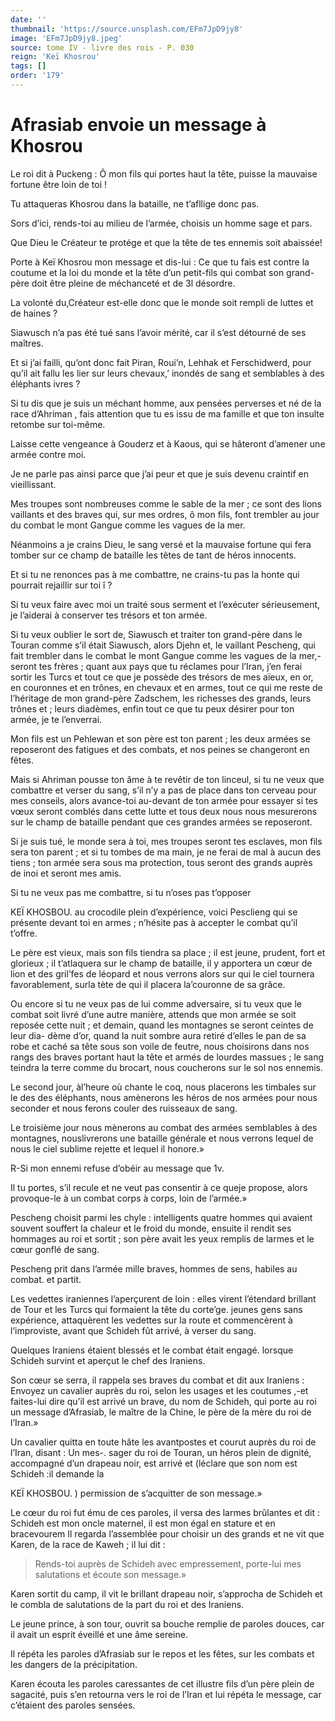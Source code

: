 ```yaml
---
date: ''
thumbnail: 'https://source.unsplash.com/EFm7JpD9jy8'
image: 'EFm7JpD9jy8.jpeg'
source: tome IV - livre des rois - P. 030
reign: 'Keï Khosrou'
tags: []
order: '179'
---
```


# Afrasiab envoie un message à Khosrou

Le roi dit à Puckeng : Ô mon fils qui portes haut la tête, puisse la mauvaise fortune être loin de toi !

Tu attaqueras Khosrou dans la bataille, ne t’afllige donc pas.

Sors d’ici, rends-toi au milieu de l’armée, choisis un homme sage et pars.

Que Dieu le Créateur te protége et que la tête de tes ennemis soit abaissée!

Porte à Keï Khosrou mon message et dis-lui : Ce que tu fais est contre la coutume et la loi du monde et la tête d’un petit-fils qui combat son grand-père doit être pleine de méchanceté et de 3l désordre.

La volonté du,Créateur est-elle donc que le monde soit rempli de luttes et de haines ?

Siawusch n’a pas été tué sans l’avoir mérité, car il s’est détourné de ses maîtres.

Et si j’ai failli, qu’ont donc fait Piran, Roui’n, Lehhak et Ferschidwerd, pour qu’il ait fallu les lier sur leurs chevaux,’ inondés de sang et semblables à des éléphants ivres ?

Si tu dis que je suis un méchant homme, aux pensées perverses et né de la race d’Ahriman , fais attention que tu es issu de ma famille et que ton insulte retombe sur toi-même.

Laisse cette vengeance à Gouderz et à Kaous, qui se hâteront d’amener une armée contre moi.

Je ne parle pas ainsi parce que j’ai peur et que je suis devenu craintif en vieillissant.

Mes troupes sont nombreuses comme le sable de la mer ; ce sont des lions vaillants et des braves qui, sur mes ordres, ô mon fils, font trembler au jour du combat le mont Gangue comme les vagues de la mer.

Néanmoins a je crains Dieu, le sang versé et la mauvaise fortune qui fera tomber sur ce champ de bataille les têtes de tant de héros innocents.

Et si tu ne renonces pas à me combattre, ne crains-tu pas la honte qui pourrait rejaillir sur toi î ?

Si tu veux faire avec moi un traité sous serment et l’exécuter sérieusement, je l’aiderai à conserver tes trésors et ton armée.

Si tu veux oublier le sort de, Siawusch et traiter ton grand-père dans le Touran comme s’il était Siawusch, alors Djehn et, le vaillant Pescheng, qui fait trembler dans le combat le mont Gangue comme les vagues de la mer,-seront tes frères ; quant aux pays que tu réclames pour l’Iran, j’en ferai sortir les Turcs et tout ce que je possède des trésors de mes aïeux, en or, en couronnes et en trônes, en chevaux et en armes, tout ce qui me reste de l’héritage de mon grand-père Zadschem, les richesses des grands, leurs trônes et ; leurs diadèmes, enfin tout ce que tu peux désirer pour ton armée, je te l’enverrai.

Mon fils est un Pehlewan et son père est ton parent ; les deux armées se reposeront des fatigues et des combats, et nos peines se changeront en fêtes.

Mais si Ahriman pousse ton âme à te revêtir de ton linceul, si tu ne veux que combattre et verser du sang, s’il n’y a pas de place dans ton cerveau pour mes conseils, alors avance-toi au-devant de ton armée pour essayer si tes vœux seront comblés dans cette lutte et tous deux nous nous mesurerons sur le champ de bataille pendant que ces grandes armées se reposeront.

Si je suis tué, le monde sera à toi, mes troupes seront tes esclaves, mon fils sera ton parent ; et si tu tombes de ma main, je ne ferai de mal à aucun des tiens ; ton armée sera sous ma protection, tous seront des grands auprès de inoi et seront mes amis.

Si tu ne veux pas me combattre, si tu n’oses pas t’opposer

KEÏ KHOSBOU. au crocodile plein d’expérience, voici Pesclieng qui se présente devant toi en armes ; n’hésite pas à accepter le combat qu’il t’offre.

Le père est vieux, mais son fils tiendra sa place ; il est jeune, prudent, fort et glorieux ; il t’atlaquera sur le champ de bataille, il y apportera un cœur de lion et des gril’fes de léopard et nous verrons alors sur qui le ciel tournera favorablement, surla tète de qui il placera la’couronne de sa grâce.

Ou encore si tu ne veux pas de lui comme adversaire, si tu veux que le combat soit livré d’une autre manière, attends que mon armée se soit reposée cette nuit ; et demain, quand les montagnes se seront ceintes de leur dia- dème d’or, quand la nuit sombre aura retiré d’elles le pan de sa robe et caché sa tête sous son voile de feutre, nous choisirons dans nos rangs des braves portant haut la tête et armés de lourdes massues ; le sang teindra la terre comme du brocart, nous coucherons sur le sol nos ennemis.

Le second jour, àl’heure où chante le coq, nous placerons les timbales sur le des des éléphants, nous amènerons les héros de nos armées pour nous seconder et nous ferons couler des ruisseaux de sang.

Le troisième jour nous mènerons au combat des armées semblables à des montagnes, nouslivrerons une bataille générale et nous verrons lequel de nous le ciel sublime rejette et lequel il honore.»

R-Si mon ennemi refuse d’obéir au message que
1v.

Il tu portes, s’il recule et ne veut pas consentir à ce queje propose, alors provoque-le à un combat corps à corps, loin de l’armée.»

Pescheng choisit parmi les chyle : intelligents quatre hommes qui avaient souvent souffert la chaleur et le froid du monde, ensuite il rendit ses hommages au roi et sortit ; son père avait les yeux remplis de larmes et le cœur gonflé de sang.

Pescheng prit dans l’armée mille braves, hommes de sens, habiles au combat. et partit.

Les vedettes iraniennes l’aperçurent de loin : elles virent l’étendard brillant de Tour et les Turcs qui formaient la tête du corte’ge. jeunes gens sans expérience, attaquèrent les vedettes sur la route et commencèrent à l’improviste, avant que Schideh fût arrivé, à verser du sang.

Quelques Iraniens étaient blessés et le combat était engagé. lorsque Schideh survint et aperçut le chef des Iraniens.

Son cœur se serra, il rappela ses braves du combat et dit aux Iraniens : Envoyez un cavalier auprès du roi, selon les usages et les coutumes ,-et faites-lui dire qu’il est arrivé un brave, du nom de Schideh, qui porte au roi un message d’Afrasiab, le maître de la Chine, le père de la mère du roi de l’Iran.»

Un cavalier quitta en toute hâte les avantpostes et courut auprès du roi de l’Iran, disant : Un mes-. sager du roi de Touran, un héros plein de dignité, accompagné d’un drapeau noir, est arrivé et (léclare que son nom est Schideh :il demande la

KEÏ KHOSBOU. ) permission de s’acquitter de son message.»

Le cœur du roi fut ému de ces paroles, il versa des larmes brûlantes et dit : Schideh est mon oncle maternel, il est mon égal en stature et en bracevourem Il regarda l’assemblée pour choisir un des grands et ne vit que Karen, de la race de Kaweh ; il lui dit :

> Rends-toi auprès de Schideh avec empressement, porte-lui mes salutations et écoute son message.»

Karen sortit du camp, il vit le brillant drapeau noir, s’approcha de Schideh et le combla de salutations de la part du roi et des Iraniens.

Le jeune prince, à son tour, ouvrit sa bouche remplie de paroles douces, car il avait un esprit éveillé et une âme sereine.

Il répéta les paroles d’Afrasiab sur le repos et les fêtes, sur les combats et les dangers de la précipitation.

Karen écouta les paroles caressantes de cet illustre fils d’un père plein de sagacité, puis s’en retourna vers le roi de l’Iran et lui répéta le message, car c’étaient des paroles sensées.
